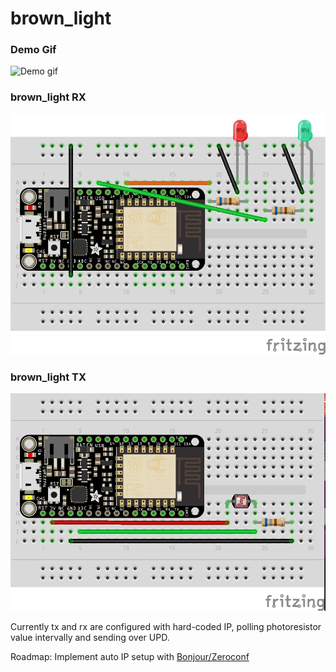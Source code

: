 # brown_light
### Demo Gif
![Demo gif](resource/demo.gif)

### brown_light RX
![Rx Wiring](resource/brown_light_rx_bb.jpg)
### brown_light TX
![Tx Wiring](resource/brown_light_tx_bb.jpg)

Currently tx and rx are configured with hard-coded IP, polling photoresistor value intervally and sending over UPD.

Roadmap: Implement auto IP setup with [Bonjour/Zeroconf](http://gkaindl.com/software/arduino-ethernet/bonjour)